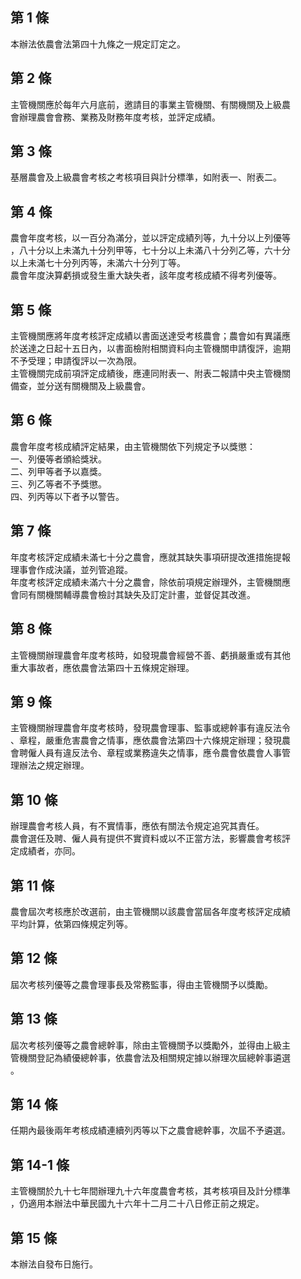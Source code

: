 第 1 條
-------
本辦法依農會法第四十九條之一規定訂定之。

第 2 條
-------
主管機關應於每年六月底前，邀請目的事業主管機關、有關機關及上級農  
會辦理農會會務、業務及財務年度考核，並評定成績。

第 3 條
-------
基層農會及上級農會考核之考核項目與計分標準，如附表一、附表二。

第 4 條
-------
農會年度考核，以一百分為滿分，並以評定成績列等，九十分以上列優等  
，八十分以上未滿九十分列甲等，七十分以上未滿八十分列乙等，六十分  
以上未滿七十分列丙等，未滿六十分列丁等。  
農會年度決算虧損或發生重大缺失者，該年度考核成績不得考列優等。

第 5 條
-------
主管機關應將年度考核評定成績以書面送達受考核農會；農會如有異議應  
於送達之日起十五日內，以書面檢附相關資料向主管機關申請復評，逾期  
不予受理；申請復評以一次為限。  
主管機關完成前項評定成績後，應連同附表一、附表二報請中央主管機關  
備查，並分送有關機關及上級農會。

第 6 條
-------
農會年度考核成績評定結果，由主管機關依下列規定予以獎懲：  
一、列優等者頒給獎狀。  
二、列甲等者予以嘉獎。  
三、列乙等者不予獎懲。  
四、列丙等以下者予以警告。

第 7 條
-------
年度考核評定成績未滿七十分之農會，應就其缺失事項研提改進措施提報  
理事會作成決議，並列管追蹤。  
年度考核評定成績未滿六十分之農會，除依前項規定辦理外，主管機關應  
會同有關機關輔導農會檢討其缺失及訂定計畫，並督促其改進。

第 8 條
-------
主管機關辦理農會年度考核時，如發現農會經營不善、虧損嚴重或有其他  
重大事故者，應依農會法第四十五條規定辦理。

第 9 條
-------
主管機關辦理農會年度考核時，發現農會理事、監事或總幹事有違反法令  
、章程，嚴重危害農會之情事，應依農會法第四十六條規定辦理；發現農  
會聘僱人員有違反法令、章程或業務違失之情事，應令農會依農會人事管  
理辦法之規定辦理。

第 10 條
--------
辦理農會考核人員，有不實情事，應依有關法令規定追究其責任。  
農會選任及聘、僱人員有提供不實資料或以不正當方法，影響農會考核評  
定成績者，亦同。

第 11 條
--------
農會屆次考核應於改選前，由主管機關以該農會當屆各年度考核評定成績  
平均計算，依第四條規定列等。

第 12 條
--------
屆次考核列優等之農會理事長及常務監事，得由主管機關予以獎勵。

第 13 條
--------
屆次考核列優等之農會總幹事，除由主管機關予以獎勵外，並得由上級主  
管機關登記為績優總幹事，依農會法及相關規定據以辦理次屆總幹事遴選  
。

第 14 條
--------
任期內最後兩年考核成績連續列丙等以下之農會總幹事，次屆不予遴選。

第 14-1 條
----------
主管機關於九十七年間辦理九十六年度農會考核，其考核項目及計分標準  
，仍適用本辦法中華民國九十六年十二月二十八日修正前之規定。

第 15 條
--------
本辦法自發布日施行。

